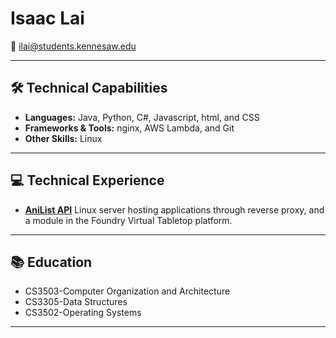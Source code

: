 # Isaac Lai

📧 ilai@students.kennesaw.edu

---

## 🛠 Technical Capabilities  
- **Languages:** Java, Python, C#, Javascript, html, and CSS
- **Frameworks & Tools:** nginx, AWS Lambda, and Git
- **Other Skills:** Linux

---

## 💻 Technical Experience  
- **[AniList API](https://github.com/isaaclai30/AniList-API)**
 Linux server hosting applications through reverse proxy, and a module in the Foundry Virtual Tabletop platform.
---

## 📚 Education  
- CS3503-Computer Organization and Architecture   
- CS3305-Data Structures
- CS3502-Operating Systems 

---
